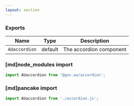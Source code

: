 ```yaml
---
layout: section
---
```


### Exports

| Name       | Type    | Description
|------------|---------|-----------------------------------------------------------------------------
| `AUaccordion` | default | The accordion component

### [md]node_modules import

```jsx
import AUaccordion from '@gov.au/accordion';
```

### [md]pancake import

```jsx
import AUaccordion from './accordion.js';
```
